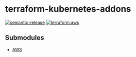 # terraform-kubernetes-addons

[![semantic-release](https://img.shields.io/badge/%20%20%F0%9F%93%A6%F0%9F%9A%80-semantic--release-e10079.svg)](https://github.com/semantic-release/terraform-kubernetes-addons)
[![terraform:aws](https://github.com/particuleio/terraform-kubernetes-addons/workflows/terraform:aws/badge.svg)](https://github.com/particuleio/terraform-kubernetes-addons/actions?query=workflow%3Aterraform:aws)

## Submodules

* [AWS](./modules/aws)
